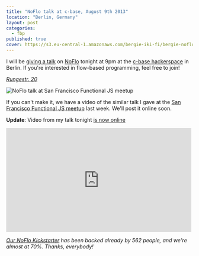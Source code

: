 ```yaml
---
title: "NoFlo talk at c-base, August 9th 2013"
location: "Berlin, Germany"
layout: post
categories: 
  - fbp
published: true
cover: https://s3.eu-central-1.amazonaws.com/bergie-iki-fi/bergie-noflo-sfjs-talk.png'
---
```


I will be [giving a talk](http://logbuch.c-base.org/archives/2082) on [NoFlo](http://noflojs.org/) tonight at 9pm at the [c-base hackerspace](http://c-base.org/) in Berlin. If you're interested in flow-based programming, feel free to join!

*[Rungestr. 20](http://www.berlin.de/stadtplan/explorer?ADR_ZIP=10179&ADR_STREET=Rungestr.&ADR_HOUSE=20&ADR_INFO=%3Ca+href%3D%22www.c-base.org%22%3Ec-base%3C%2Fa%3E)*

![NoFlo talk at San Francisco Functional JS meetup](https://s3.eu-central-1.amazonaws.com/bergie-iki-fi/bergie-noflo-sfjs-talk.png)

If you can't make it, we have a video of the similar talk I gave at the [San Francisco Functional JS meetup](http://www.meetup.com/jsmeetup/events/125255032/) last week. We'll post it online soon.

**Update**: Video from my talk tonight [is now online](https://vimeo.com/cbase/noflo)

<iframe src="http://player.vimeo.com/video/72065207" width="500" height="281" frameborder="0" webkitAllowFullScreen mozallowfullscreen allowFullScreen></iframe>

*[Our NoFlo Kickstarter](http://www.kickstarter.com/projects/noflo/noflo-development-environment) has been backed already by 562 people, and we're almost at 70%. Thanks, everybody!*
